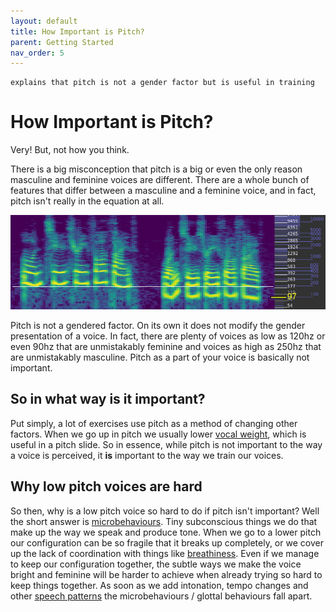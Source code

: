 ```yaml
---
layout: default
title: How Important is Pitch?
parent: Getting Started
nav_order: 5
---
```


```
explains that pitch is not a gender factor but is useful in training
```
# How Important is Pitch?
Very! But, not how you think.

There is a big misconception that pitch is a big or even the only reason masculine and feminine voices are different. There are a whole bunch of features that differ between a masculine and a feminine voice, and in fact, pitch isn't really in the equation at all.

![pitch comparison](/img/spectropitchcomparison.jpg)

Pitch is not a gendered factor. On its own it does not modify the gender presentation of a voice. In fact, there are plenty of voices as low as 120hz or even 90hz that are unmistakably feminine and voices as high as 250hz that are unmistakably masculine. Pitch as a part of your voice is basically not important.


## So in what way __is__ it important?
Put simply, a lot of exercises use pitch as a method of changing other factors. When we go up in pitch we usually lower [vocal weight](/wiki/pages/vocal-weight), which is useful in a pitch slide. So in essence, while pitch is not important to the way a voice is perceived, it __is__ important to the way we train our voices.

## Why low pitch voices are hard
So then, why is a low pitch voice so hard to do if pitch isn't important? Well the short answer is [microbehaviours](/wiki/pages/microbehaviours). Tiny subconscious things we do that make up the way we speak and produce tone. When we go to a lower pitch our configuration can be so fragile that it breaks up completely, or we cover up the lack of coordination with things like [breathiness](/wiki/pages/clarity/breathiness). Even if we manage to keep our configuration together, the subtle ways we make the voice bright and feminine will be harder to achieve when already trying so hard to keep things together. As soon as we add intonation, tempo changes and other [speech patterns](/wiki/pages/speech-patterns) the microbehaviours / glottal behaviours fall apart.
